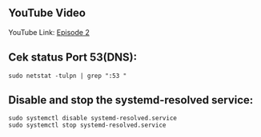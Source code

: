 ## YouTube Video

YouTube Link: [Episode 2](https://youtu.be/oksJH4e2IJA)

## Cek status Port 53(DNS):
```
sudo netstat -tulpn | grep ":53 "
```

## Disable and stop the systemd-resolved service:
```
sudo systemctl disable systemd-resolved.service
sudo systemctl stop systemd-resolved.service
```
